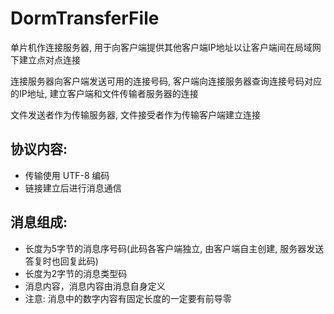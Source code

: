 # DormTransferFile

单片机作连接服务器, 用于向客户端提供其他客户端IP地址以让客户端间在局域网下建立点对点连接

连接服务器向客户端发送可用的连接号码, 客户端向连接服务器查询连接号码对应的IP地址, 建立客户端和文件传输者服务器的连接

文件发送者作为传输服务器, 文件接受者作为传输客户端建立连接

## 协议内容:

- 传输使用 UTF-8 编码
- 链接建立后进行消息通信

## 消息组成:

- 长度为5字节的消息序号码(此码各客户端独立, 由客户端自主创建, 服务器发送答复时也回复此码)
- 长度为2字节的消息类型码
- 消息内容，消息内容由消息自身定义
- 注意: 消息中的数字内容有固定长度的一定要有前导零